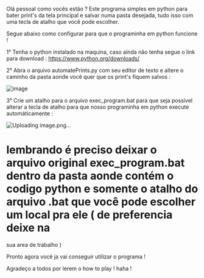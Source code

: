 Olá pessoal como vocês estão ? Este programa simples em python para bater print's da tela principal e salvar numa pasta desejada, tudo isso com uma tecla de atalho que
você pode escolher.

Segue abaixo como configurar para que o programinha em python funcione ! 

1° Tenha o python instalado na maquina, caso ainda não tenha segue o link para download : https://www.python.org/downloads/

2° Abra o arquivo automatePrints.py com seu editor de texto e altere o caminho da pasta aonde você quer que os print's fiquem salvos : 

![image](https://github.com/xelinhabl/projectsPython/assets/153821222/86592f09-5eeb-48d6-8543-1693b2e6f328)

3° Crie um atalho para o arquivo exec_program.bat para que seja possivel alterar a tecla de atalho para que nosso programinha em python execute automáticamente : 

![Uploading image.png…]()
 # lembrando é preciso deixar o arquivo original exec_program.bat dentro da pasta aonde contém o codigo python e somente o atalho do arquivo .bat que você pode escolher um local pra ele ( de preferencia deixe na
 sua area de trabalho )


Pronto agora você ja vai conseguir utilizar o programa ! 

Agradeço a todos por lerem o how to play ! haha ! 

